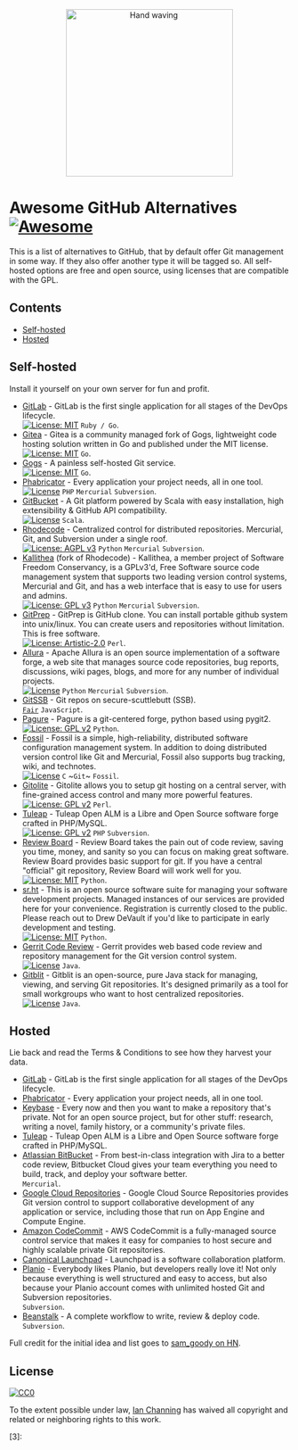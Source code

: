 <div align="center">
<img src="https://upload.wikimedia.org/wikipedia/commons/7/70/Emoji_u1f44b.svg" width="300" alt="Hand waving" />
<!--
Copyright © 2018 Google Licensed under the Apache License, Version 2.0 (the "License"); you may not use this file except in compliance with the License. You may obtain a copy of the License at https://www.apache.org/licenses/LICENSE-2.0. Unless required by applicable law or agreed to in writing, software distributed under the License is distributed on an "AS IS" BASIS, WITHOUT WARRANTIES OR CONDITIONS OF ANY KIND, either express or implied. See the License for the specific
language governing permissions and limitations under the License.
-->
</div>

# Awesome GitHub Alternatives [![Awesome](https://awesome.re/badge.svg)](https://awesome.re)

This is a list of alternatives to GitHub, that by default offer Git management in some way. If they also offer another type it will be tagged so. All self-hosted options are free and open source, using licenses that are compatible with the GPL.

## Contents

* [Self-hosted](#self-hosted)
* [Hosted](#hosted)

## Self-hosted

Install it yourself on your own server for fun and profit.

* [GitLab](https://about.gitlab.com/) - GitLab is the first single application for all stages of the DevOps lifecycle.
<br>[![License: MIT](https://img.shields.io/badge/License-MIT-yellow.svg)](https://opensource.org/licenses/MIT) `Ruby / Go`.
* [Gitea](https://gitea.io/en-US/) - Gitea is a community managed fork of Gogs, lightweight code hosting solution written in Go and published under the MIT license.
<br>[![License: MIT](https://img.shields.io/badge/License-MIT-yellow.svg)](https://opensource.org/licenses/MIT) `Go`.
* [Gogs](https://gogs.io/) - A painless self-hosted Git service.
<br>[![License: MIT](https://img.shields.io/badge/License-MIT-yellow.svg)](https://opensource.org/licenses/MIT) `Go`.
* [Phabricator](https://phacility.com/phabricator/) - Every application your project needs, all in one tool.
<br>[![License](https://img.shields.io/badge/License-Apache%202.0-blue.svg)](https://opensource.org/licenses/Apache-2.0) `PHP` `Mercurial` `Subversion`.
* [GitBucket](https://gitbucket.github.io/) - A Git platform powered by Scala with easy installation, high extensibility & GitHub API compatibility.
<br>[![License](https://img.shields.io/badge/License-Apache%202.0-blue.svg)](https://opensource.org/licenses/Apache-2.0) `Scala`.
* [Rhodecode](https://rhodecode.com/) - Centralized control for distributed repositories. Mercurial, Git, and Subversion under a single roof.
<br>[![License: AGPL v3](https://img.shields.io/badge/License-AGPL%20v3-blue.svg)](https://www.gnu.org/licenses/agpl-3.0) `Python` `Mercurial` `Subversion`.
* [Kallithea](https://kallithea-scm.org/) (fork of Rhodecode) - Kallithea, a member project of Software Freedom Conservancy, is a GPLv3'd, Free Software source code management system that supports two leading version control systems, Mercurial and Git, and has a web interface that is easy to use for users and admins.
<br>[![License: GPL v3](https://img.shields.io/badge/License-GPLv3-blue.svg)](https://www.gnu.org/licenses/gpl-3.0) `Python` `Mercurial` `Subversion`.
* [GitPrep](http://gitprep.yukikimoto.com/) - GitPrep is GitHub clone. You can install portable github system into unix/linux. You can create users and repositories without limitation. This is free software.
<br>[![License: Artistic-2.0](https://img.shields.io/badge/License-Perl-0298c3.svg)](https://opensource.org/licenses/Artistic-2.0) `Perl`.
* [Allura](https://allura.apache.org/) - Apache Allura is an open source implementation of a software forge, a web site that manages source code repositories, bug reports, discussions, wiki pages, blogs, and more for any number of individual projects.
<br>[![License](https://img.shields.io/badge/License-Apache%202.0-blue.svg)](https://opensource.org/licenses/Apache-2.0) `Python` `Mercurial` `Subversion`.
* [GitSSB](https://git.scuttlebot.io/%25n92DiQh7ietE%2BR%2BX%2FI403LQoyf2DtR3WQfCkDKlheQU%3D.sha256) - Git repos on secure-scuttlebutt (SSB).
<br>[`Fair`](https://en.wikipedia.org/wiki/Fair_License) `JavaScript`.
* [Pagure](https://pagure.io/pagure) - Pagure is a git-centered forge, python based using pygit2.
<br>[![License: GPL v2](https://img.shields.io/badge/License-GPL%20v2-blue.svg)](https://www.gnu.org/licenses/old-licenses/gpl-2.0.en.html) `Python`.
* [Fossil](https://fossil-scm.org) - Fossil is a simple, high-reliability, distributed software configuration management system.  In addition to doing distributed version control like Git and Mercurial, Fossil also supports bug tracking, wiki, and technotes.
<br>[![License](https://img.shields.io/badge/License-BSD%203--Clause-blue.svg)](https://opensource.org/licenses/BSD-3-Clause) `C` ~`Git`~ `Fossil`.
* [Gitolite](http://gitolite.com/gitolite/) - Gitolite allows you to setup git hosting on a central server, with fine-grained access control and many more powerful features.
<br>[![License: GPL v2](https://img.shields.io/badge/License-GPL%20v2-blue.svg)](https://www.gnu.org/licenses/old-licenses/gpl-2.0.en.html) `Perl`.
* [Tuleap](https://github.com/Enalean/tuleap) - Tuleap Open ALM is a Libre and Open Source software forge crafted in PHP/MySQL.
<br>[![License: GPL v2](https://img.shields.io/badge/License-GPL%20v2-blue.svg)](https://www.gnu.org/licenses/old-licenses/gpl-2.0.en.html) `PHP` `Subversion`.
* [Review Board](https://www.reviewboard.org) - Review Board takes the pain out of code review, saving you time, money, and sanity so you can focus on making great software. Review Board provides basic support for git. If you have a central "official" git repository, Review Board will work well for you.
<br>[![License: MIT](https://img.shields.io/badge/License-MIT-yellow.svg)](https://opensource.org/licenses/MIT) `Python`.
* [sr.ht](https://drewdevault.com/2018/06/05/Should-you-move-to-sr.ht.html) - This is an open source software suite for managing your software development projects. Managed instances of our services are provided here for your convenience. Registration is currently closed to the public. Please reach out to Drew DeVault if you'd like to participate in early development and testing.
<br>[![License: MIT](https://img.shields.io/badge/License-MIT-yellow.svg)](https://opensource.org/licenses/MIT) `Python`.
* [Gerrit Code Review](https://www.gerritcodereview.com/) - Gerrit provides web based code review and repository management for the Git version control system.
<br>[![License](https://img.shields.io/badge/License-Apache%202.0-blue.svg)](https://opensource.org/licenses/Apache-2.0) `Java`.
* [Gitblit](http://gitblit.com/) - Gitblit is an open-source, pure Java stack for managing, viewing, and serving Git repositories.  It's designed primarily as a tool for small workgroups who want to host centralized repositories.
<br>[![License](https://img.shields.io/badge/License-Apache%202.0-blue.svg)](https://opensource.org/licenses/Apache-2.0) `Java`.

## Hosted

Lie back and read the Terms & Conditions to see how they harvest your data.

* [GitLab](https://about.gitlab.com/) - GitLab is the first single application for all stages of the DevOps lifecycle.
* [Phabricator](https://phacility.com/phabricator/) - Every application your project needs, all in one tool.
* [Keybase](https://keybase.io/blog/encrypted-git-for-everyone) - Every now and then you want to make a repository that's private. Not for an open source project, but for other stuff: research, writing a novel, family history, or a community's private files.
* [Tuleap](https://github.com/Enalean/tuleap) - Tuleap Open ALM is a Libre and Open Source software forge crafted in PHP/MySQL.
* [Atlassian BitBucket](https://bitbucket.org/) - From best-in-class integration with Jira to a better code review, Bitbucket Cloud gives your team everything you need to build, track, and deploy your software better.
<br>`Mercurial`.
* [Google Cloud Repositories](https://cloud.google.com/source-repositories/) - Google Cloud Source Repositories provides Git version control to support collaborative development of any application or service, including those that run on App Engine and Compute Engine.
* [Amazon CodeCommit](https://aws.amazon.com/codecommit/) - AWS CodeCommit is a fully-managed source control service that makes it easy for companies to host secure and highly scalable private Git repositories.
* [Canonical Launchpad](https://launchpad.net/) - Launchpad is a software collaboration platform.
* [Planio](https://plan.io/subversion-hosting-and-git-hosting/) - Everybody likes Planio, but developers really love it! Not only because everything is well structured and easy to access, but also because your Planio account comes with unlimited hosted Git and Subversion repositories.
<br>`Subversion`.
* [Beanstalk](https://beanstalkapp.com/) - A complete workflow to write, review & deploy code.
<br>`Subversion`.

Full credit for the initial idea and list goes to [sam_goody on HN][1].

## License

[![CC0](http://mirrors.creativecommons.org/presskit/buttons/88x31/svg/cc-zero.svg)](https://creativecommons.org/publicdomain/zero/1.0/)

To the extent possible under law, [Ian Channing](https://ianchanning.com) has waived all copyright and related or neighboring rights to this work.

[1]: https://news.ycombinator.com/item?id=17254141
[2]: https://opensource.org/licenses/Artistic-2.0
[3]:

